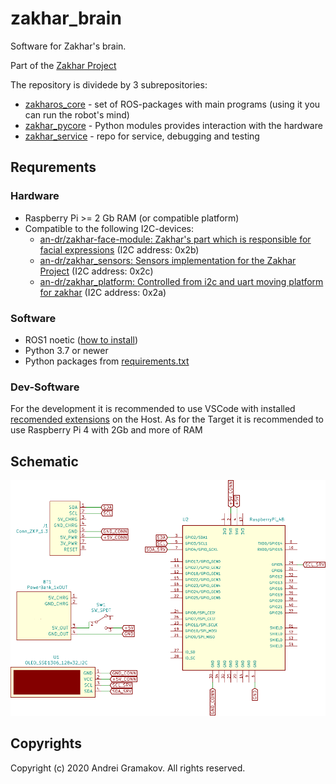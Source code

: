 # zakhar_brain
Software for Zakhar's brain.

Part of the [Zakhar Project](https://github.com/an-dr/zakhar)

The repository is dividede by 3 subrepositories:

- [zakharos_core](https://github.com/an-dr/zakharos_core) - set of ROS-packages with main programs (using it you can run the robot's mind)
- [zakhar_pycore](https://github.com/an-dr/zakhar_pycore) - Python modules provides interaction with the hardware
- [zakhar_service](https://github.com/an-dr/zakhar_service) - repo for service, debugging and testing

## Requrements

### Hardware
- Raspberry Pi >= 2 Gb RAM (or compatible platform)
- Compatible to the following I2C-devices:
    - [an-dr/zakhar-face-module: Zakhar's part which is responsible for facial expressions](https://github.com/an-dr/zakhar-face-module) (I2C address: 0x2b)
    - [an-dr/zakhar_sensors: Sensors implementation for the Zakhar Project](https://github.com/an-dr/zakhar_sensors) (I2C address: 0x2c)
    - [an-dr/zakhar_platform: Controlled from i2c and uart moving platform for zakhar](https://github.com/an-dr/zakhar_platform) (I2C address: 0x2a)

### Software
- ROS1 noetic ([how to install](docs/ros_install.md))
- Python 3.7 or newer
- Python packages from [requirements.txt](requirements.txt)

### Dev-Software
For the development it is recommended to use VSCode with installed [recomended extensions](.vscode/extensions.json) on the Host. As for the Target it is recommended to use Raspberry Pi 4 with 2Gb and more  of RAM

## Schematic

<img src="assets/schematic/platform.svg" alt="platform_schematic" width="800">

## Copyrights

Copyright (c) 2020 Andrei Gramakov. All rights reserved.
